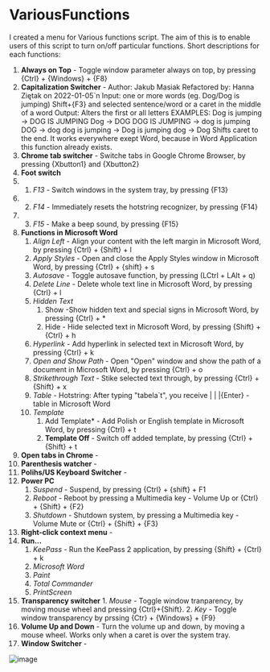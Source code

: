 # VariousFunctions
I created a menu for Various functions script. The aim of this is to enable users of this script to turn on/off particular functions. 
Short descriptions for each functions:
1. **Always on Top** - Toggle window parameter always on top, by pressing {Ctrl} + {Windows} + {F8}
2. **Capitalization Switcher** - Author: Jakub Masiak
Refactored by: Hanna Ziętak on 2022-01-05`n
	Input: one or more words (eg. Dog/Dog is jumping)
Shift+{F3} and selected sentence/word or a caret in the middle of a word
	Output: Alters the first or all letters
EXAMPLES:
	Dog is jumping -> DOG IS JUMPING
	Dog -> DOG
	DOG IS JUMPING -> dog is jumping
	DOG -> dog
	dog is jumping -> Dog is jumping
	dog -> Dog
Shifts caret to the end.
It works everywhere exept Word, because in Word Application this function already exists.
3. **Chrome tab switcher** - Switche tabs in Google Chrome Browser, by pressing {Xbutton1} and {Xbutton2}
4. **Foot switch** 
5.    1. *F13* - Switch windows in the system tray, by pressing {F13}
6.    2. *F14* - Immediately resets the hotstring recognizer, by pressing {F14}
7.    3. *F15* -  Make a beep sound, by pressing {F15}
8. **Functions in Microsoft Word** 
      1. *Align Left* - Align your content with the left margin in Microsoft Word, by pressing {Ctrl} + {Shift} + l
      2. *Apply Styles* - Open and close the Apply Styles window in Microsoft Word, by pressing {Ctrl} + {shift} + s
      3. *Autosave* - Toggle autosave function, by pressing (LCtrl + LAlt + q)
      4. *Delete Line* - Delete whole text line in Microsoft Word, by pressing {Ctrl} + l
      5. *Hidden Text* 
          1. Show -Show hidden text and special signs in Microsoft Word, by pressing {Ctrl} + *
          2. Hide -  Hide selected text in Microsoft Word, by pressing {Shift} + {Ctrl} + h
      6. *Hyperlink* - Add hyperlink in selected text in Microsoft Word, by pressing {Ctrl} + k
      7. *Open and Show Path* - Open "Open" window and show the path of a document in Microsoft Word, by pressing {Ctrl} + o
      8. *Strikethrough Text* - Stike selected text through, by pressing {Ctrl} + {Shift} + x
      9. *Table* -  Hotstring: After typing "tabela`t", you receive | | |{Enter} - table in Microsoft Word
      10. *Template* 
           1. Add Template* - Add Polish or English template in Microsoft Word, by pressing {Ctrl} + t
           2. **Template Off** - Switch off added template, by pressing {Ctrl} + {Shift} + t
9. **Open tabs in Chrome** - 
10. **Parenthesis watcher** -
11. **Polihs/US Keyboard Switcher** -
12. **Power PC** 
       1. *Suspend* - Suspend, by pressing {Ctrl} + {shift} + F1
       2. *Reboot* - Reboot by pressing a Multimedia key - Volume Up or {Ctrl} + {Shift} + {F2}
       3. *Shutdown* - Shutdown system, by pressing a Multimedia key - Volume Mute or {Ctrl} + {Shift} + {F3}
13.  **Right-click context menu** -
14.  **Run...** 
        1. *KeePass* - Run the KeePass 2 application, by pressing {Shift} + {Ctrl} + k 
        2. *Microsoft Word*
        3. *Paint*
        4. *Total Commander* 
        5. *PrintScreen* 
15. **Transparency switcher**
        1. *Mouse* - Toggle window tranparency, by moving mouse wheel and pressing {Ctrl}+{Shift}.
        2. *Key* - Toggle window transparency by prssing {Ctr} + {Windows} + {F9}
17. **Volume Up and Down** - Turn the volume up and down, by moving a mouse wheel. Works only when a caret is over the system tray.
18. **Window Switcher** -

![image](https://user-images.githubusercontent.com/95625092/154947268-7569504e-296a-4b22-8dad-dccce149a9e8.png)
